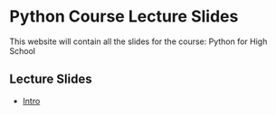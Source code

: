# Python Course Lecture Slides

This website will contain all the slides for the course: Python for High School 

## Lecture Slides

- [Intro](/01-intro)
